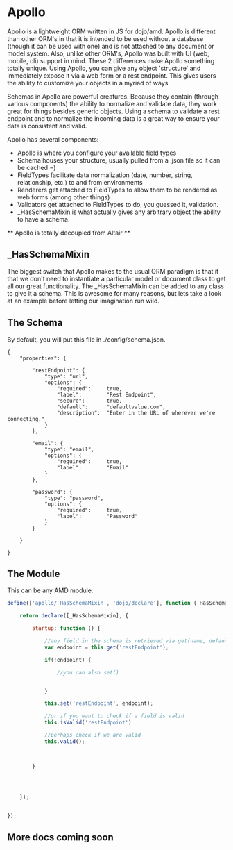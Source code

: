 Apollo
===

Apollo is a lightweight ORM written in JS for dojo/amd. Apollo is different than other ORM's in that it is intended to be used
without a database (though it can be used with one) and is not attached to any document or model system. Also, unlike
other ORM's, Apollo was built with UI (web, mobile, cli) support in mind. These 2 differences make Apollo something totally unique. Using
Apollo, you can give any object 'structure' and immediately expose it via a web form or a rest endpoint. This gives
users the ability to customize your objects in a myriad of ways.

Schemas in Apollo are powerful creatures. Because they contain (through various components) the ability
to normalize and validate data, they work great for things besides generic objects. Using a schema to validate a rest
endpoint and to normalize the incoming data is a great way to ensure your data is consistent and valid.

Apollo has several components:

- Apollo is where you configure your available field types
- Schema houses your structure, usually pulled from a .json file so it can be cached =)
- FieldTypes facilitate data normalization (date, number, string, relationship, etc.) to and from environments
- Renderers get attached to FieldTypes to allow them to be rendered as web forms (among other things)
- Validators get attached to FieldTypes to do, you guessed it, validation.
- _HasSchemaMixin is what actually gives any arbitrary object the ability to have a schema.

** Apollo is totally decoupled from Altair **

_HasSchemaMixin
---

The biggest switch that Apollo makes to the usual ORM paradigm is that it that we don't need to instantiate a particular
model or document class to get all our great functionality. The _HasSchemaMixin can be added to any class to give it a
schema. This is awesome for many reasons, but lets take a look at an example before letting our imagination run wild.


The Schema
---
By default, you will put this file in ./config/schema.json.


    {
        "properties": {

            "restEndpoint": {
                "type": "url",
                "options": {
                    "required":     true,
                    "label":        "Rest Endpoint",
                    "secure":       true,
                    "default":      "defaultvalue.com",
                    "description":  "Enter in the URL of wherever we're connecting."
                }
            },

            "email": {
                "type": "email",
                "options": {
                    "required":     true,
                    "label":        "Email"
                }
            },

            "password": {
                "type": "password",
                "options": {
                    "required":     true,
                    "label":        "Password"
                }
            }

        }

    }


The Module
---
This can be any AMD module.

``` js
define(['apollo/_HasSchemaMixin', 'dojo/declare'], function (_HasSchemaMixin, declare) {

    return declare([_HasSchemaMixin], {

        startup: function () {

            //any field in the schema is retrieved via get(name, default, options, config)
            var endpoint = this.get('restEndpoint');

            if(!endpoint) {

                //you can also set()


            }

            this.set('restEndpoint', endpoint);

            //or if you want to check if a field is valid
            this.isValid('restEndpoint')

            //perhaps check if we are valid
            this.valid();



        }




    });


});
```

## More docs coming soon